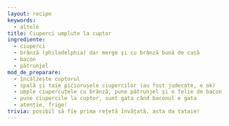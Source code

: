 ```yaml
---
layout: recipe
keywords:
  - altele
title: Ciuperci umplute la cuptor
ingrediente:
  - ciuperci
  - brânză (philadelphia) dar merge și cu brânză bună de casă
  - bacon
  - pătrunjel
mod_de_preparare:
  - încălzește cuptorul
  - spală și taie piciorușele ciupercilor (au fost judecate, e ok)
  - umple ciupercuțele cu brânză, pune pătrunjel și o felie de bacon
  - pune ciupercile la cuptor, sunt gata când baconul e gata
  - atenție, frige!
trivia: posibil să fie prima rețetă învățată. asta da tataie!
---
```


